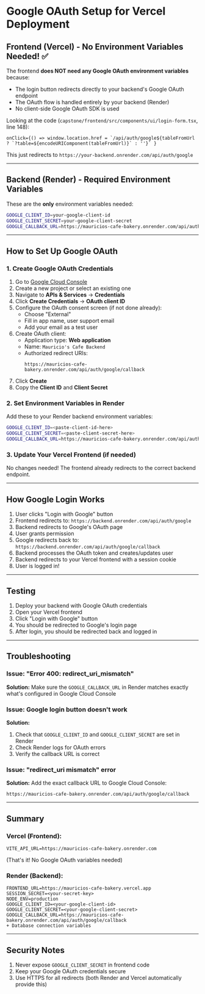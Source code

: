 # Google OAuth Setup for Vercel Deployment

## Frontend (Vercel) - No Environment Variables Needed! ✅

The frontend **does NOT need any Google OAuth environment variables** because:
- The login button redirects directly to your backend's Google OAuth endpoint
- The OAuth flow is handled entirely by your backend (Render)
- No client-side Google OAuth SDK is used

Looking at the code (`capstone/frontend/src/components/ui/login-form.tsx`, line 148):
```tsx
onClick={() => window.location.href = `/api/auth/google${tableFromUrl ? `?table=${encodeURIComponent(tableFromUrl)}` : ''}` }
```

This just redirects to `https://your-backend.onrender.com/api/auth/google`

---

## Backend (Render) - Required Environment Variables

These are the **only** environment variables needed:

```bash
GOOGLE_CLIENT_ID=your-google-client-id
GOOGLE_CLIENT_SECRET=your-google-client-secret
GOOGLE_CALLBACK_URL=https://mauricios-cafe-bakery.onrender.com/api/auth/google/callback
```

---

## How to Set Up Google OAuth

### 1. Create Google OAuth Credentials

1. Go to [Google Cloud Console](https://console.cloud.google.com/)
2. Create a new project or select an existing one
3. Navigate to **APIs & Services** → **Credentials**
4. Click **Create Credentials** → **OAuth client ID**
5. Configure the OAuth consent screen (if not done already):
   - Choose "External"
   - Fill in app name, user support email
   - Add your email as a test user
6. Create OAuth client:
   - Application type: **Web application**
   - Name: `Mauricio's Cafe Backend`
   - Authorized redirect URIs: 
     ```
     https://mauricios-cafe-bakery.onrender.com/api/auth/google/callback
     ```
7. Click **Create**
8. Copy the **Client ID** and **Client Secret**

### 2. Set Environment Variables in Render

Add these to your Render backend environment variables:

```bash
GOOGLE_CLIENT_ID=<paste-client-id-here>
GOOGLE_CLIENT_SECRET=<paste-client-secret-here>
GOOGLE_CALLBACK_URL=https://mauricios-cafe-bakery.onrender.com/api/auth/google/callback
```

### 3. Update Your Vercel Frontend (if needed)

No changes needed! The frontend already redirects to the correct backend endpoint.

---

## How Google Login Works

1. User clicks "Login with Google" button
2. Frontend redirects to: `https://backend.onrender.com/api/auth/google`
3. Backend redirects to Google's OAuth page
4. User grants permission
5. Google redirects back to: `https://backend.onrender.com/api/auth/google/callback`
6. Backend processes the OAuth token and creates/updates user
7. Backend redirects to your Vercel frontend with a session cookie
8. User is logged in!

---

## Testing

1. Deploy your backend with Google OAuth credentials
2. Open your Vercel frontend
3. Click "Login with Google" button
4. You should be redirected to Google's login page
5. After login, you should be redirected back and logged in

---

## Troubleshooting

### Issue: "Error 400: redirect_uri_mismatch"
**Solution:** Make sure the `GOOGLE_CALLBACK_URL` in Render matches exactly what's configured in Google Cloud Console

### Issue: Google login button doesn't work
**Solution:** 
1. Check that `GOOGLE_CLIENT_ID` and `GOOGLE_CLIENT_SECRET` are set in Render
2. Check Render logs for OAuth errors
3. Verify the callback URL is correct

### Issue: "redirect_uri mismatch" error
**Solution:** Add the exact callback URL to Google Cloud Console:
```
https://mauricios-cafe-bakery.onrender.com/api/auth/google/callback
```

---

## Summary

### Vercel (Frontend):
```
VITE_API_URL=https://mauricios-cafe-bakery.onrender.com
```
(That's it! No Google OAuth variables needed)

### Render (Backend):
```
FRONTEND_URL=https://mauricios-cafe-bakery.vercel.app
SESSION_SECRET=<your-secret-key>
NODE_ENV=production
GOOGLE_CLIENT_ID=<your-google-client-id>
GOOGLE_CLIENT_SECRET=<your-google-client-secret>
GOOGLE_CALLBACK_URL=https://mauricios-cafe-bakery.onrender.com/api/auth/google/callback
+ Database connection variables
```

---

## Security Notes

1. Never expose `GOOGLE_CLIENT_SECRET` in frontend code
2. Keep your Google OAuth credentials secure
3. Use HTTPS for all redirects (both Render and Vercel automatically provide this)










